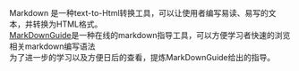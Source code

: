 Markdown 是一种text-to-Html转换工具，可以让使用者编写易读、易写的文本，并转换为HTML格式。<br>
[MarkDownGuide](https://www.markdownguide.org/)是一种在线的markdown指导工具，可以方便学习者快速的浏览相关markdown编写语法<br>
为了进一步的学习以及方便日后的查看，提炼MarkDownGuide给出的指导。